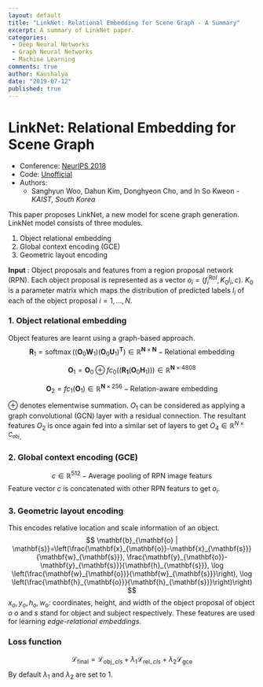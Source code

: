 ```yaml
---
layout: default
title: "LinkNet: Relational Embedding for Scene Graph - A Summary"
excerpt: A summary of LinkNet paper.
categories:
 - Deep Neural Networks
 - Graph Neural Networks
 - Machine Learning
comments: true
author: Kaushalya
date: "2019-07-12"
published: true
---
```


# LinkNet: Relational Embedding for Scene Graph

- Conference: [NeurIPS 2018](https://papers.nips.cc/paper/7337-linknet-relational-embedding-for-scene-graph)
- Code: [Unofficial](https://github.com/jiayan97/linknet-pytorch)
- Authors:
    - Sanghyun Woo, Dahun Kim, Donghyeon Cho, and In So Kweon - _KAIST, South Korea_

This paper proposes LinkNet, a new model for scene graph generation. LinkNet model consists of three modules.
1. Object relational embedding
2. Global context encoding (GCE)
3. Geometric layout encoding

__Input__ : Object proposals and features from a region proposal network (RPN).
Each object proposal is represented as a vector $o_i = (f_i^{RoI}, K_0l_i, c)$. $K_0$ is a parameter matrix which maps the distribution of predicted labels $l_i$ of each of the object proposal $i=1,..., N$.

### 1. Object relational embedding
Object features are learnt using a graph-based approach.
$$ \mathbf{R}_{1}=\operatorname{softmax}\left(\left(\mathbf{O}_{0} \mathbf{W}_{1}\right)\left(\mathbf{O}_{0} \mathbf{U}_{1}\right)^{\mathbf{T}}\right) \in \mathbb{R}^{\mathbf{N} \times \mathbf{N}} - \text{Relational embedding}$$

$$ \mathbf{O}_{1}=\mathbf{O}_{0} \oplus f c_{0}\left(\left(\mathbf{R}_{\mathbf{1}}\left(\mathbf{O}_{0} \mathbf{H}_{1}\right)\right)\right) \in \mathbb{R}^{\mathbf{N} \times 4808} $$

$$ \mathbf{O}_{2}=f c_{1}\left(\mathbf{O}_{1}\right) \in \mathbb{R}^{\mathbf{N} \times 256} - \text{Relation-aware embedding} $$

$\oplus$ denotes elementwise summation. $O_1$ can be considered as applying a graph convolutional (GCN) layer with a residual connection. The resultant features $O_2$ is once again fed into a similar set of layers to get $O_4 \in \mathbb{R}^{N \times C_{obj}}$.

### 2. Global context encoding (GCE)
$$ c \in \mathbb{R}^{512} - \text{Average pooling of RPN image featurs}$$
Feature vector $c$ is concatenated with other RPN featurs to get $o_i$.

### 3. Geometric layout encoding
This encodes relative location and scale information of an object.
$$ \mathbf{b}_{\mathbf{o} | \mathbf{s}}=\left(\frac{\mathbf{x}_{\mathbf{o}}-\mathbf{x}_{\mathbf{s}}}{\mathbf{w}_{\mathbf{s}}}, \frac{\mathbf{y}_{\mathbf{o}}-\mathbf{y}_{\mathbf{s}}}{\mathbf{h}_{\mathbf{s}}}, \log \left(\frac{\mathbf{w}_{\mathbf{o}}}{\mathbf{w}_{\mathbf{s}}}\right), \log \left(\frac{\mathbf{h}_{\mathbf{o}}}{\mathbf{h}_{\mathbf{s}}}\right)\right) $$
$x_o, y_o, h_o, w_o$: coordinates, height, and width of the object proposal of object $o$
$o$ and $s$ stand for object and subject respectively. These features are used for learning _edge-relational embeddings_.

### Loss function
$$ \mathcal{L}_{\text {final}}=\mathcal{L}_{\text {obj}_{-} c l s}+\lambda_{1} \mathcal{L}_{\text {rel}_{-} c l s}+\lambda_{2} \mathcal{L}_{\text {gce}} $$
By default $\lambda_1$ and $\lambda_2$ are set to 1.
